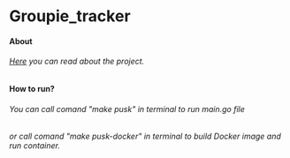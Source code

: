 # Groupie_tracker
#### About 
###### [Here](https://github.com/01-edu/public/tree/master/subjects/groupie-tracker) you can read about the project.

#### How to run?

###### You can call comand "make pusk" in terminal to run main.go file
###### or call comand "make pusk-docker" in terminal to build Docker image and run container.
